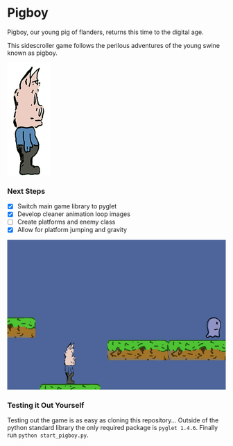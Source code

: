 # Pigboy

Pigboy, our young pig of flanders, returns this time to the digital age.   

This sidescroller game follows the perilous adventures of the young swine known as pigboy.  

![alt text](resources/pg_moving0R.png)

### Next Steps
- [X] Switch main game library to pyglet
- [x] Develop cleaner animation loop images
- [ ] Create platforms and enemy class
- [x] Allow for platform jumping and gravity 

![Game Example](pigboy_test.gif)

### Testing it Out Yourself
Testing out the game is as easy as cloning this repository...
Outside of the python standard library the only required package
is `pyglet 1.4.6`.
Finally run `python start_pigboy.py`.
